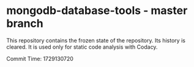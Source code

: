 # mongodb-database-tools - master branch

This repository contains the frozen state of the repository.
Its history is cleared. It is used only for static code
analysis with Codacy.

Commit Time: 1729130720